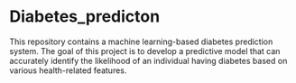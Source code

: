 # Diabetes_predicton
This repository contains a machine learning-based diabetes prediction system. The goal of this project is to develop a predictive model that can accurately identify the likelihood of an individual having diabetes based on various health-related features.
